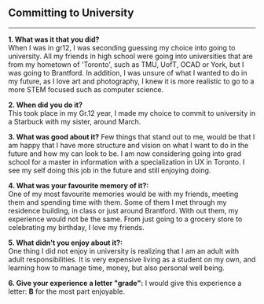 ## Committing to University
<hr />

**1. What was it that you did?**
<br />
When I was in gr12, I was seconding guessing my choice into going to university. All my friends in high school were going into universities that are from my hometown of 'Toronto', such as TMU, UofT, OCAD or York, but I was going to Brantford. In addition, I was unsure of what I wanted to do in my future, as I love art and photography, I knew it is more realistic to go to a more STEM focused such as computer science. 

**2. When did you do it?** 
<br />
This took place in my Gr.12 year, I made my choice to commit to university in a Starbuck with my sister, around March. 

**3. What was good about it?**
Few things that stand out to me, would be that I am happy that I have more structure and vision on what I want to do in the future and how my can look to be. I am now considering going into grad school for a master in information with a specialization in UX in Toronto. I see my self doing this job in the future and still enjoying doing. 
<br />

**4. What was your favourite memory of it?:** 
<br />
One of my most favourite memories would be with my friends, meeting them and spending time with them. Some of them I met through my residence building, in class or just around Brantford. With out them, my experience would not be the same. From just going to a grocery store to celebrating my birthday, I love my friends. 

**5. What didn't you enjoy about it?:**
<br />
One thing I did not enjoy in university is realizing that I am an adult with adult responsibilities. It is very expensive living as a student on my own, and learning how to manage time, money, but also personal well being. 

**6. Give your experience a letter "grade":**
I would give this experience a letter: **B** for the most part enjoyable.